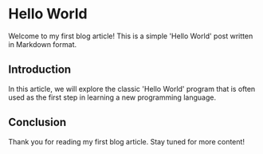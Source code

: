 # Hello World

Welcome to my first blog article! This is a simple 'Hello World' post written in Markdown format.

## Introduction

In this article, we will explore the classic 'Hello World' program that is often used as the first step in learning a new programming language.

## Conclusion

Thank you for reading my first blog article. Stay tuned for more content!